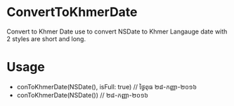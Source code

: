 # ConvertToKhmerDate
Convert to Khmer Date use to convert NSDate to Khmer Langauge date with 2 styles are short and long.
# Usage
  *	conToKhmerDate(NSDate(), isFull: true) // ថ្ងៃពុធ ២៨-កញ្ញា-២០១៦ 
  *	conToKhmerDate(NSDate()) // ២៨-កញ្ញា-២០១៦ 
  
